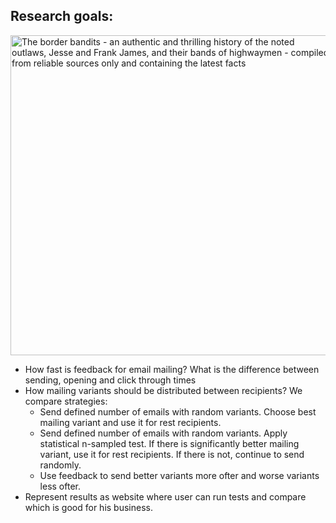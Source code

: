 <h2>
  Research goals:
</h2>
<img width="512" alt="The border bandits - an authentic and thrilling history of the noted outlaws, Jesse and Frank James, and their bands of highwaymen - compiled from reliable sources only and containing the latest facts" src="https://upload.wikimedia.org/wikipedia/commons/thumb/7/73/The_border_bandits_-_an_authentic_and_thrilling_history_of_the_noted_outlaws%2C_Jesse_and_Frank_James%2C_and_their_bands_of_highwaymen_-_compiled_from_reliable_sources_only_and_containing_the_latest_facts_%2814760073106%29.jpg/512px-thumbnail.jpg">
<ul>
  <li><emph>How fast is feedback for email mailing?</emph> What is the difference between sending, opening and click through times</li>
  <li>
    How mailing variants should be distributed between recipients? We compare strategies:
    <ul>
      <li>Send defined number of emails with random variants.
      Choose best mailing variant and use it for rest recipients.</li>
      <li>Send defined number of emails with random variants.
      Apply statistical n-sampled test.
      If there is significantly better mailing variant, use it for rest recipients.
      If there is not, continue to send randomly.</li>
      <li>Use feedback to send better variants more ofter and worse variants less ofter.</li>
      </ul>
    </li>
 <li>Represent results as website where user can run tests and compare which is good for his business.</li>
</ul>
<script src="https://code.highcharts.com/highcharts.js"></script>
<script src="https://code.highcharts.com/modules/exporting.js"></script>
<script src="https://code.highcharts.com/modules/export-data.js"></script>
<script src="js/chart.js"></script>
